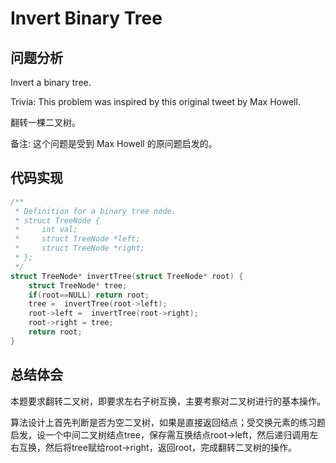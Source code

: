 #  Invert Binary Tree

## 问题分析
Invert a binary tree.

Trivia: This problem was inspired by this original tweet by Max Howell.

翻转一棵二叉树。

备注: 这个问题是受到 Max Howell 的原问题启发的。


## 代码实现
``` C
/**
 * Definition for a binary tree node.
 * struct TreeNode {
 *     int val;
 *     struct TreeNode *left;
 *     struct TreeNode *right;
 * };
 */
struct TreeNode* invertTree(struct TreeNode* root) {
    struct TreeNode* tree;
    if(root==NULL) return root;
    tree =  invertTree(root->left);
    root->left =  invertTree(root->right);
    root->right = tree;
    return root;
}
```

## 总结体会

本题要求翻转二叉树，即要求左右子树互换，主要考察对二叉树进行的基本操作。

算法设计上首先判断是否为空二叉树，如果是直接返回结点；受交换元素的练习题启发，设一个中间二叉树结点tree，保存需互换结点root->left，然后递归调用左右互换，然后将tree赋给root->right，返回root，完成翻转二叉树的操作。